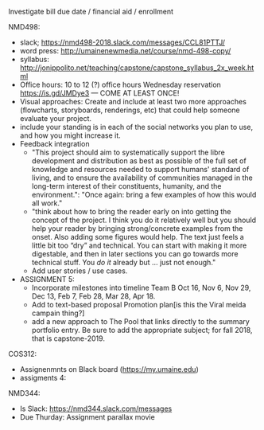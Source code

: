 Investigate bill due date / financial aid / enrollment

NMD498:
- slack; https://nmd498-2018.slack.com/messages/CCL81PTTJ/
- word press: http://umainenewmedia.net/course/nmd-498-copy/
- syllabus: http://jonippolito.net/teaching/capstone/capstone_syllabus_2x_week.html
- Office hours: 10 to 12 (?) office hours Wednesday reservation https://is.gd/JMDye3 — COME AT LEAST ONCE!
- Visual approaches: Create and include at least two more approaches (flowcharts, storyboards, renderings, etc) that could help someone evaluate your project.
- include your standing is in each of the social networks you plan to use, and how you might increase it. 
- Feedback integration
  - "This project should aim to systematically support the libre development and distribution as best as possible of the full set of knowledge and resources needed to support humans' standard of living, and to ensure the availability of communities managed in the long-term interest of their constituents, humanity, and the environment.": "Once again: bring a few examples of how this would all work."
  - "think about how to bring the reader early on into getting the concept of the project. I think you do it relatively well but you should help your reader by bringing strong/concrete examples from the onset. Also adding some figures would help. The text just feels a little bit too “dry” and technical. You can start with making it more digestable, and then in later sections you can go towards more technical stuff. You *do it* already but … just not enough."
  - Add user stories / use cases.
- ASSIGNMENT 5:
  - Incorporate milestones into timeline Team B Oct 16, Nov 6, Nov 29, Dec 13, Feb 7, Feb 28, Mar 28, Apr 18.
  - Add to text-based proposal Promotion plan[is this the Viral meida campain thing?]
  - add a new approach to The Pool that links directly to the summary portfolio entry. Be sure to add the appropriate subject; for fall 2018, that is capstone-2019.

COS312: 
- Assignenmnts on Black board (https://my.umaine.edu)
- assigments  4:  

NMD344:
- Is Slack: https://nmd344.slack.com/messages
- Due Thurday: Assignment parallax movie

